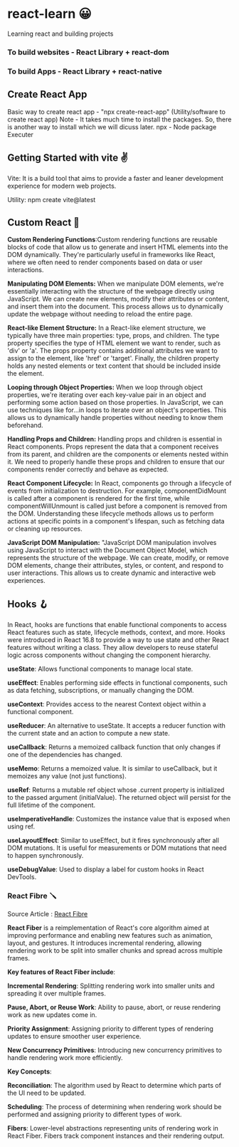 # react-learn 😀

Learning react and building projects

### To build websites - React Library + react-dom

### To build Apps - React Library + react-native

## Create React App

Basic way to create react app - "npx create-react-app" (Utility/software to create react app)
Note - It takes much time to install the packages. So, there is another way to install which we will dicuss later.
npx - Node package Executer

## Getting Started with vite ✌️

Vite: It is a build tool that aims to provide a faster and leaner development experience for modern web projects.

Utility: npm create vite@latest

## Custom React 🛃

**Custom Rendering Functions**:Custom rendering functions are reusable blocks of code that allow us to generate and insert HTML elements into the DOM dynamically. They're particularly useful in frameworks like React, where we often need to render components based on data or user interactions.

**Manipulating DOM Elements:** When we manipulate DOM elements, we're essentially interacting with the structure of the webpage directly using JavaScript. We can create new elements, modify their attributes or content, and insert them into the document. This process allows us to dynamically update the webpage without needing to reload the entire page.

**React-like Element Structure:** In a React-like element structure, we typically have three main properties: type, props, and children. The type property specifies the type of HTML element we want to render, such as 'div' or 'a'. The props property contains additional attributes we want to assign to the element, like 'href' or 'target'. Finally, the children property holds any nested elements or text content that should be included inside the element.

**Looping through Object Properties:** When we loop through object properties, we're iterating over each key-value pair in an object and performing some action based on those properties. In JavaScript, we can use techniques like for...in loops to iterate over an object's properties. This allows us to dynamically handle properties without needing to know them beforehand.

**Handling Props and Children:** Handling props and children is essential in React components. Props represent the data that a component receives from its parent, and children are the components or elements nested within it. We need to properly handle these props and children to ensure that our components render correctly and behave as expected.

**React Component Lifecycle:** In React, components go through a lifecycle of events from initialization to destruction. For example, componentDidMount is called after a component is rendered for the first time, while componentWillUnmount is called just before a component is removed from the DOM. Understanding these lifecycle methods allows us to perform actions at specific points in a component's lifespan, such as fetching data or cleaning up resources.

**JavaScript DOM Manipulation:** "JavaScript DOM manipulation involves using JavaScript to interact with the Document Object Model, which represents the structure of the webpage. We can create, modify, or remove DOM elements, change their attributes, styles, or content, and respond to user interactions. This allows us to create dynamic and interactive web experiences.

## Hooks 🪝

In React, hooks are functions that enable functional components to access React features such as state, lifecycle methods, context, and more. Hooks were introduced in React 16.8 to provide a way to use state and other React features without writing a class. They allow developers to reuse stateful logic across components without changing the component hierarchy.

**useState**: Allows functional components to manage local state.

**useEffect**: Enables performing side effects in functional components, such as data fetching, subscriptions, or manually changing the DOM.

**useContext**: Provides access to the nearest Context object within a functional component.

**useReducer**: An alternative to useState. It accepts a reducer function with the current state and an action to compute a new state.

**useCallback**: Returns a memoized callback function that only changes if one of the dependencies has changed.

**useMemo**: Returns a memoized value. It is similar to useCallback, but it memoizes any value (not just functions).

**useRef**: Returns a mutable ref object whose .current property is initialized to the passed argument (initialValue). The returned object will persist for the full lifetime of the component.

**useImperativeHandle**: Customizes the instance value that is exposed when using ref.

**useLayoutEffect**: Similar to useEffect, but it fires synchronously after all DOM mutations. It is useful for measurements or DOM mutations that need to happen synchronously.

**useDebugValue**: Used to display a label for custom hooks in React DevTools.

### React Fibre 🪛

Source Article : [React Fibre](https://github.com/acdlite/react-fiber-architecture)

**React Fiber** is a reimplementation of React's core algorithm aimed at improving performance and enabling new features such as animation, layout, and gestures. It introduces incremental rendering, allowing rendering work to be split into smaller chunks and spread across multiple frames.

**Key features of React Fiber include**:

**Incremental Rendering**: Splitting rendering work into smaller units and spreading it over multiple frames.

**Pause, Abort, or Reuse Work**: Ability to pause, abort, or reuse rendering work as new updates come in.

**Priority Assignment**: Assigning priority to different types of rendering updates to ensure smoother user experience.

**New Concurrency Primitives**: Introducing new concurrency primitives to handle rendering work more efficiently.


**Key Concepts**:

**Reconciliation**: The algorithm used by React to determine which parts of the UI need to be updated.

**Scheduling**: The process of determining when rendering work should be performed and assigning priority to different types of work.

**Fibers**: Lower-level abstractions representing units of rendering work in React Fiber. Fibers track component instances and their rendering output.